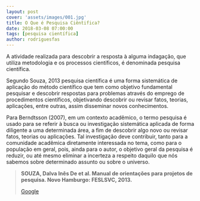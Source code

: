 ```yaml
---
layout: post
cover: 'assets/images/001.jpg'
title: O Que é Pesquisa Ciêntifica?
date: 2018-03-08 07:00:00
tags: [pesquisa científica]
author: rodriguesfas
---
```


<p>
  A atividade realizada para descobrir a resposta à alguma indagação, que utiliza metodologia e os processos científicos, é denominada pesquisa científica.
</p>

<p>
Segundo Souza, 2013 pesquisa científica é uma forma sistemática de aplicação do método científico que tem como objetivo fundamental pesquisar e descobrir respostas para problemas através do emprego de procedimentos científicos, objetivando descobrir ou revisar fatos, teorias, aplicações, entre outras, assim disseminar novos conhecimentos.
</p>


<p>
  Para Berndtsson (2007), em um contexto acadêmico, o termo pesquisa é usado para se referir à busca ou investigação sistemática aplicada de forma diligente a uma determinada área, a fim de descobrir algo novo ou revisar fatos, teorias ou aplicações. Tal investigação deve contribuir, tanto para a comunidade acadêmica diretamente interessada no tema, como para o população em geral, pois, ainda para o autor, o objetivo geral da pesquisa é reduzir, ou até mesmo eliminar a incerteza a respeito daquilo que nós sabemos sobre determinado assunto ou sobre o universo.
</p>

<blockquote>
  <b>
  SOUZA, Dalva Inês De et al. Manual de orientações para projetos de pesquisa. Novo Hamburgo: FESLSVC, 2013. 
  </b>

  <p>
    <a title="SOUZA, Dalva Inês De et al. Manual de orientações para projetos de pesquisa. Novo Hamburgo: FESLSVC, 2013." href="https://www.google.com.br/search?q=Manual+de+orienta%C3%A7%C3%B5es+para+projetos+de+pesquisa&oq=Manual+de+orienta%C3%A7%C3%B5es+para+projetos+de+pesquisa&aqs=chrome..69i57j69i60l3&sourceid=chrome&ie=UTF-8" target="_blank">Google</a>
  </p>
</blockquote>
